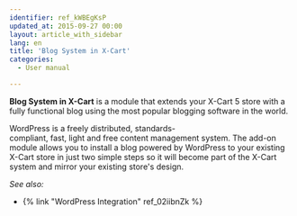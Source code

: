 ```yaml
---
identifier: ref_kWBEgKsP
updated_at: 2015-09-27 00:00
layout: article_with_sidebar
lang: en
title: 'Blog System in X-Cart'
categories:
  - User manual

---
```



**Blog System in X-Cart** is a module that extends your X-Cart 5 store with a fully functional blog using the most popular blogging software in the world.

WordPress is a freely distributed, standards-compliant, fast, light and free content management system. The add-on module allows you to install a blog powered by WordPress to your existing X-Cart store in just two simple steps so it will become part of the X-Cart system and mirror your existing store's design. 

_See also:_

*   {% link "WordPress Integration" ref_02iibnZk %}